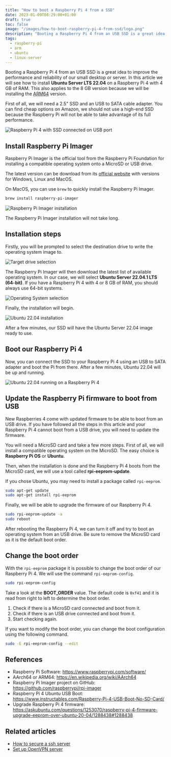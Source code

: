 ```yaml
---
title: "How to boot a Raspberry Pi 4 from a SSD"
date: 2023-01-09T08:29:00+01:00
draft: true
toc: false
image: "/images/how-to-boot-raspberry-pi-4-from-ssd/logo.png"
description: "Booting a Raspberry Pi 4 from an USB SSD is a great idea to improve the performance and reliability of our little Pi computer."
tags:
  - raspberry-pi
  - arm
  - ubuntu
  - linux-server
---
```


Booting a Raspberry Pi 4 from an USB SSD is a great idea to improve the performance and reliability of our small desktop or server. In this article we will see how to install **Ubuntu Server LTS 22.04** on a Raspberry Pi 4 with 4 GB of RAM. This also applies to the 8 GB version because we will be installing the [ARM64](https://en.wikipedia.org/wiki/AArch64) version.

First of all, we will need a 2.5" SSD and an USB to SATA cable adapter. You can find cheap options on Amazon, we should not use a high-end SSD because the Raspberry Pi will not be able to take advantage of its full performance.

![Raspberry Pi 4 with SSD connected on USB port](/images/how-to-boot-raspberry-pi-4-from-ssd/raspberry-pi-4-ssd.png#center)


## Install Raspberry Pi Imager

Raspberry Pi Imager is the official tool from the Raspberry Pi Foundation for installing a compatible operating system onto a MicroSD or USB drive.

The latest version can be download from its [official website](https://www.raspberrypi.com/software/) with versions for Windows, Linux and MacOS.

On MacOS, you can use `brew` to quickly install the Raspberry Pi Imager.

```bash
brew install raspberry-pi-imager
```

![Raspberry Pi Imager installation](/images/how-to-boot-raspberry-pi-4-from-ssd/install-raspberry-pi-imager.png#center)

The Raspberry Pi Imager installation will not take long.

## Installation steps

Firstly, you will be prompted to select the destination drive to write the operating system image to.

![Target drive selection](/images/how-to-boot-raspberry-pi-4-from-ssd/choose-target-drive.png#center)

The Raspberry Pi Imager will then download the latest list of available operating system. In our case, we will select **Ubuntu Server 22.04.1 LTS (64-bit)**. If you have a Raspberry Pi 4 with 4 or 8 GB of RAM, you should always use 64-bit systems.

![Operating System selection](/images/how-to-boot-raspberry-pi-4-from-ssd/operating-system-selection.png#center)

Finally, the installation will begin.

![Ubuntu 22.04 installation](/images/how-to-boot-raspberry-pi-4-from-ssd/installing-ubuntu-22.04.png#center)

After a few minutes, our SSD will have the Ubuntu Server 22.04 image ready to use.

## Boot our Raspberry Pi 4

Now, you can connect the SSD to your Raspberry Pi 4 using an USB to SATA adapter and boot the Pi from there. After a few minutes, Ubuntu 22.04 will be up and running. 

![Ubuntu 22.04 running on a Raspberry Pi 4](/images/how-to-boot-raspberry-pi-4-from-ssd/raspberry-pi-4-ubuntu-22.04.png#center)

## Update the Raspberry Pi firmware to boot from USB

New Raspberries 4 come with updated firmware to be able to boot from an USB drive. If you have followed all the steps in this article and your Raspberry Pi 4 cannot boot from a USB drive, you will need to update the firmware.

You will need a MicroSD card and take a few more steps. First of all, we will install a compatible operating system on the MicroSD. The easy choice is **Raspberry Pi OS** or **Ubuntu**.

Then, when the installation is done and the Raspberry Pi 4 boots from the MicroSD card, we will use a tool called **rpi-eeprom-update**.

If you chose Ubuntu, you may need to install a package called `rpi-eeprom`.

```bash
sudo apt-get update
sudo apt-get install rpi-eeprom
```

Finally, we will be able to upgrade the firmware of our Raspberry Pi 4.

```bash
sudo rpi-eeprom-update -a
sudo reboot
```

After rebooting the Raspberry Pi 4, we can turn it off and try to boot an operating system from an USB drive. Be sure to remove the MicroSD card as it is the default boot order.

## Change the boot order

With the `rpi-eeprom` package it is possible to change the boot order of our Raspberry Pi 4. We will use the command `rpi-eeprom-config`.

```bash
sudo rpi-eeprom-config
```

Take a look at the **BOOT_ORDER** value. The default code is `0xf41` and it is read from right to left to determine the boot order.
1. Check if there is a MicroSD card connected and boot from it.
2. Check if there is an USB drive connected and boot from it.
3. Start checking again.

If you want to modify the boot order, you can change the boot configuration using the following command.

```bash
sudo -E rpi-eeprom-config --edit
```

## References

* Raspberry Pi Software: https://www.raspberrypi.com/software/
* AArch64 or ARM64: https://en.wikipedia.org/wiki/AArch64
* Raspberry Pi Imager project on GitHub: https://github.com/raspberrypi/rpi-imager
* Raspberry Pi 4 Ubuntu USB Boot: https://www.instructables.com/Raspberry-Pi-4-USB-Boot-No-SD-Card/
* Upgrade Raspberry Pi 4 firmware: https://askubuntu.com/questions/1253070/raspberry-pi-4-firmware-upgrade-eeprom-over-ubuntu-20-04/1288438#1288438

## Related articles

* [How to secure a ssh server](/posts/how-to-secure-a-ssh-server/)
* [Set up OpenVPN server](/posts/set-up-openvpn-server/)
